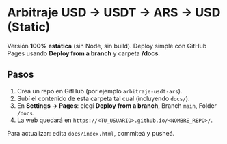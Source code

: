 # Arbitraje USD → USDT → ARS → USD (Static)

Versión **100% estática** (sin Node, sin build). Deploy simple con GitHub Pages usando **Deploy from a branch** y carpeta **/docs**.

## Pasos
1. Creá un repo en GitHub (por ejemplo `arbitraje-usdt-ars`).
2. Subí el contenido de esta carpeta tal cual (incluyendo `docs/`).
3. En **Settings → Pages**: elegí **Deploy from a branch**, Branch `main`, Folder `/docs`.
4. La web quedará en `https://<TU_USUARIO>.github.io/<NOMBRE_REPO>/`.

Para actualizar: edita `docs/index.html`, commiteá y pusheá.
